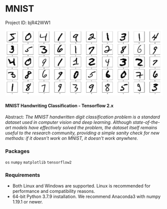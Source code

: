 # MNIST

Project ID: bjR42WW1

![alt text](https://github.com/epoch-rand/MNIST/blob/main/mnist_dataset.png?raw=true)

#### MNIST Handwriting Classification - Tensorflow 2.x
Abstract: *The MNIST handwritten digit classification problem is a standard dataset used in computer vision and deep learning. Although state-of-the-art models have effectively solved the problem, the dataset itself remains useful to the research community, providing a simple sanity check for new methods: if it doesn't work on MNIST, it doesn't work anywhere.*

### Packages

`os` `numpy` `matplotlib` `tensorflow2`

### Requirements

- Both Linux and Windows are supported. Linux is recommended for performance and compatibility reasons.
- 64-bit Python 3.7.9 installation. We recommend Anaconda3 with numpy 1.19.1 or newer.
